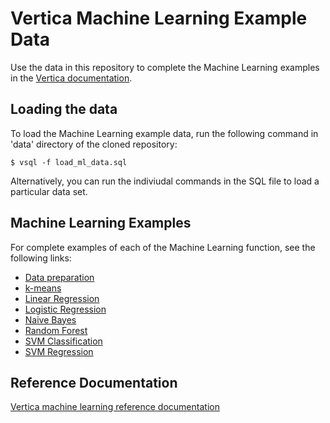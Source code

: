 # Vertica Machine Learning Example Data
Use the data in this repository to complete the Machine Learning examples
in the [Vertica documentation].

## Loading the data
To load the Machine Learning example data, run the following command
in 'data' directory of the cloned repository:

```
$ vsql -f load_ml_data.sql
```

Alternatively, you can run the indiviudal commands in the SQL file to load a particular data set.

## Machine Learning Examples
For complete examples of each of the Machine Learning function, see the following links:
* [Data preparation]
* [k-means]
* [Linear Regression]
* [Logistic Regression]
* [Naive Bayes]
* [Random Forest]
* [SVM Classification]
* [SVM Regression]

## Reference Documentation
[Vertica machine learning reference documentation]


[Vertica documentation]: https://my.vertica.com/docs/latest/HTML/index.htm#Authoring/AnalyzingData/MachineLearning/DownloadingMLExampleData.htm
[Data preparation]: https://my.vertica.com/docs/latest/HTML/index.htm#Authoring/AnalyzingData/MachineLearning/DataPreparation/DataPreparation.htm
[k-means]: https://my.vertica.com/docs/latest/HTML/index.htm#Authoring/AnalyzingData/MachineLearning/Kmeans/Kmeans.htm
[Linear Regression]: https://my.vertica.com/docs/latest/HTML/index.htm#Authoring/AnalyzingData/MachineLearning/LinearRegression/LinearRegression.htm
[Logistic Regression]: https://my.vertica.com/docs/latest/HTML/index.htm#Authoring/AnalyzingData/MachineLearning/LogisticRegression/LogisticRegression.htm
[Naive Bayes]: https://my.vertica.com/docs/latest/HTML/index.htm#Authoring/AnalyzingData/MachineLearning/NaiveBayes/NaiveBayes.htm
[Random Forest]: https://my.vertica.com/docs/latest/HTML/index.htm#Authoring/AnalyzingData/MachineLearning/RandomForest/RandomForest.htm
[SVM Classification]: https://my.vertica.com/docs/latest/HTML/index.htm#Authoring/AnalyzingData/MachineLearning/SVM/SVM.htm
[SVM Regression]: https://my.vertica.com/docs/latest/HTML/index.htm#Authoring/AnalyzingData/MachineLearning/SVM/SVM__SupportVectorMachine_forRegression.htm
[Vertica machine learning reference documentation]: https://my.vertica.com/docs/latest/HTML/#Authoring/SQLReferenceManual/Functions/MachineLearning/MLAlgorithms.htm
